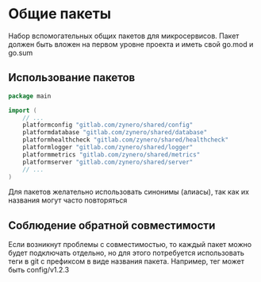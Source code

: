 # Общие пакеты
Набор вспомогательных общих пакетов для микросервисов.
Пакет должен быть вложен на первом уровне проекта и иметь свой go.mod и go.sum

## Использование пакетов
````go
package main

import (
	// ...
    platformconfig "gitlab.com/zynero/shared/config"
    platformdatabase "gitlab.com/zynero/shared/database"
    platformhealthcheck "gitlab.com/zynero/shared/healthcheck"
    platformlogger "gitlab.com/zynero/shared/logger"
    platformmetrics "gitlab.com/zynero/shared/metrics"
    platformserver "gitlab.com/zynero/shared/server"
	// ...
)
````

Для пакетов желательно использовать синонимы (алиасы), так как их названия могут часто повторяться

## Соблюдение обратной совместимости
Если возникнут проблемы с совместимостью, то каждый пакет можно будет подключать отдельно, но для этого потребуется использовать теги в git с префиксом в виде названия пакета.
Например, тег может быть config/v1.2.3